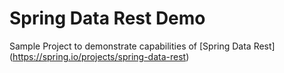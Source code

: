# Spring Data Rest Demo

Sample Project to demonstrate capabilities of [Spring Data Rest] (https://spring.io/projects/spring-data-rest)

